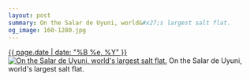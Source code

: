 ```yaml
---
layout: post
summary: On the Salar de Uyuni, world&#x27;s largest salt flat.
og_image: 160-1280.jpg
---
```


<p>
  <time><a href="/160">{{ page.date | date: "%B %e, %Y" }}</a></time>
  <a href="/160"><img src="{{ site.assets_url }}/160-640.jpg" srcset="{{ site.assets_url }}/160-1280.jpg 1280w, {{ site.assets_url }}/160-960.jpg 960w, {{ site.assets_url }}/160-640.jpg 640w, {{ site.assets_url }}/160-320.jpg 320w" sizes="(min-width: 700px) 50vw, calc(100vw - 2rem)" alt="On the Salar de Uyuni, world&#x27;s largest salt flat." /></a>
  <span>On the Salar de Uyuni, world&#x27;s largest salt flat.</span>
</p>
